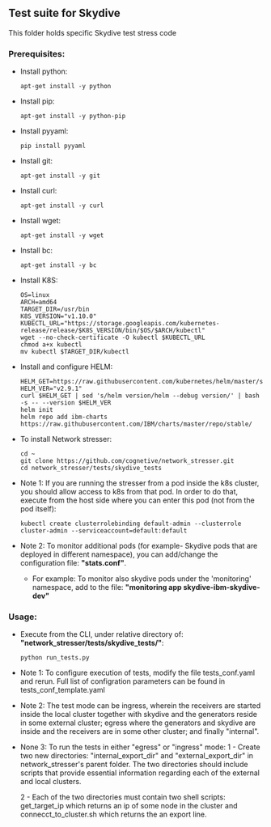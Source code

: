 ## Test suite for Skydive

This folder holds specific Skydive test stress code 

### Prerequisites:
- Install python:
    ````
    apt-get install -y python
    ````
- Install pip:
    ````
    apt-get install -y python-pip
    ````
- Install pyyaml:
    ````
    pip install pyyaml
    ````
- Install git:
    ````
    apt-get install -y git
    ````
- Install curl:
    ````
    apt-get install -y curl
    ````
- Install wget:
    ````
    apt-get install -y wget
    ````
- Install bc:
    ````
    apt-get install -y bc
    ````
- Install K8S:
    ````
    OS=linux
    ARCH=amd64
    TARGET_DIR=/usr/bin
    K8S_VERSION="v1.10.0"
    KUBECTL_URL="https://storage.googleapis.com/kubernetes-release/release/$K8S_VERSION/bin/$OS/$ARCH/kubectl"
    wget --no-check-certificate -O kubectl $KUBECTL_URL
    chmod a+x kubectl
    mv kubectl $TARGET_DIR/kubectl
    ````
- Install and configure HELM:
    ````
    HELM_GET=https://raw.githubusercontent.com/kubernetes/helm/master/scripts/get
    HELM_VER="v2.9.1"
    curl $HELM_GET | sed 's/helm version/helm --debug version/' | bash -s -- --version $HELM_VER
    helm init
    helm repo add ibm-charts https://raw.githubusercontent.com/IBM/charts/master/repo/stable/
    ````
    
- To install Network stresser:
    ````
    cd ~
    git clone https://github.com/cognetive/network_stresser.git
    cd network_stresser/tests/skydive_tests
    ````

- Note 1: 
If you are running the stresser from a pod inside the k8s cluster, you should allow access to k8s from that pod.
In order to do that, execute from the host side where you can enter this pod (not from the pod itself):
    ````
    kubectl create clusterrolebinding default-admin --clusterrole cluster-admin --serviceaccount=default:default
    ````

- Note 2: 
To monitor additional pods (for example- Skydive pods that are deployed in different namespace), you can add/change the configuration file: **"stats.conf"**. 
  - For example:
  To monitor also skydive pods under the 'monitoring' namespace, add to the file:
  **"monitoring app skydive-ibm-skydive-dev"**

### Usage:
- Execute from the CLI, under relative directory of: **"network_stresser/tests/skydive_tests/"**:
    ````
    python run_tests.py
    ````

- Note 1: 
To configure execution of tests, modify the file tests_conf.yaml and rerun. Full list of configration parameters can be found in  tests_conf_template.yaml

- Note 2:
The test mode can be ingress, wherein the receivers are started inside the local cluster together with skydive and the generators reside in some external cluster; egress where the generators and skydive are inside and the receivers are in some other cluster; and finally "internal".

- None 3:
To run the tests in either "egress" or "ingress" mode:
    1 - Create two new directories: "internal_export_dir" and "external_export_dir" in network_stresser's parent folder.  The two directories should include scripts that provide essential information regarding each of the external and local clusters.

    2 - Each of the two directories must contain two shell scripts: get_target_ip which returns an ip of some node in the cluster and connecct_to_cluster.sh which returns the an export line.
 

